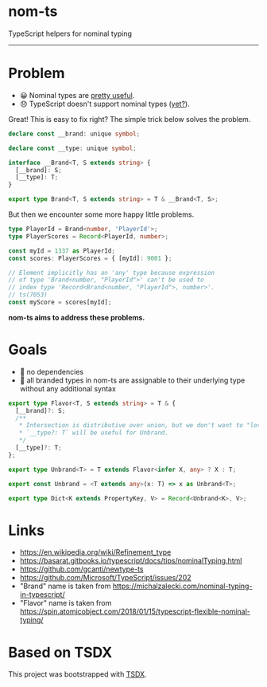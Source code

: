 # nom-ts

TypeScript helpers for nominal typing

---

# Problem

- 😀 Nominal types are [pretty useful](https://github.com/Microsoft/TypeScript/blob/69abe49930761aea92dc564f9b6a5db74d6e1be9/src/compiler/types.ts#L1183-L1192).
- 😞 TypeScript doesn't support nominal types ([yet?](https://github.com/microsoft/TypeScript/wiki/Roadmap/69ede9ef95de7bf8764a2f2fa3c3d4c441cc828d#future)).

Great! This is easy to fix right?
The simple trick below solves the problem.

```ts
declare const __brand: unique symbol;

declare const __type: unique symbol;

interface __Brand<T, S extends string> {
  [__brand]: S;
  [__type]: T;
}

export type Brand<T, S extends string> = T & __Brand<T, S>;
```

But then we encounter some more happy little problems.

```ts
type PlayerId = Brand<number, 'PlayerId'>;
type PlayerScores = Record<PlayerId, number>;

const myId = 1337 as PlayerId;
const scores: PlayerScores = { [myId]: 9001 };

// Element implicitly has an 'any' type because expression
// of type 'Brand<number, "PlayerId">' can't be used to
// index type 'Record<Brand<number, "PlayerId">, number>'.
// ts(7053)
const myScore = scores[myId];
```

**nom-ts aims to address these problems.**

# Goals

- 🦅 no dependencies
- 🦥 all branded types in nom-ts are assignable to their underlying type
  without any additional syntax

```ts
export type Flavor<T, S extends string> = T & {
  [__brand]?: S;
  /**
   * Intersection is distributive over union, but we don't want to "lose" information about T.
   * `__type?: T` will be useful for Unbrand.
   */
  [__type]?: T;
};

export type Unbrand<T> = T extends Flavor<infer X, any> ? X : T;

export const Unbrand = <T extends any>(x: T) => x as Unbrand<T>;

export type Dict<K extends PropertyKey, V> = Record<Unbrand<K>, V>;
```

# Links

- https://en.wikipedia.org/wiki/Refinement_type
- https://basarat.gitbooks.io/typescript/docs/tips/nominalTyping.html
- https://github.com/gcanti/newtype-ts
- https://github.com/Microsoft/TypeScript/issues/202
- "Brand" name is taken from
  https://michalzalecki.com/nominal-typing-in-typescript/
- "Flavor" name is taken from
  https://spin.atomicobject.com/2018/01/15/typescript-flexible-nominal-typing/

# Based on TSDX

This project was bootstrapped with [TSDX](https://github.com/jaredpalmer/tsdx).
